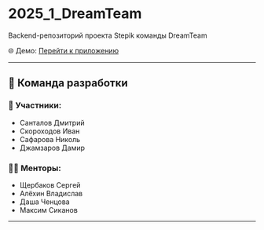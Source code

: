 # 2025_1_DreamTeam
Backend-репозиторий проекта Stepik команды DreamTeam

🌐 Демо: [Перейти к приложению](https://skill-force.ru/)

---

## 💼 Команда разработки

### 👥 Участники:
- Санталов Дмитрий
- Скороходов Иван
- Сафарова Николь
- Джамзаров Дамир

### 🧑‍🏫 Менторы:
- Щербаков Сергей
- Алёхин Владислав
- Даша Ченцова
- Максим Сиканов

---
